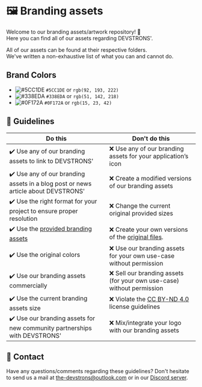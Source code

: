 # 🖼 Branding assets

Welcome to our branding assets/artwork repository! 🎉\
Here you can find all of our assets regarding DEVSTRONS'.

All of our assets can be found at their respective folders.\
We've written a non-exhaustive list of what you can and cannot do.


## Brand Colors

- ![#5CC1DE](https://placehold.co/15x15/5CC1DE/5CC1DE.png) `#5CC1DE` or `rgb(92, 193, 222)`
- ![#338EDA](https://placehold.co/15x15/338EDA/338EDA.png) `#338EDA` or `rgb(51, 142, 218)`
- ![#0F172A](https://placehold.co/15x15/0F172A/0F172A.png) `#0F172A` or `rgb(15, 23, 42)`


## 📜 Guidelines

| Do this                                                         | Don't do this                                                       |
| ------------------------------------------------------------ | ------------------------------------------------------------ |
| :heavy_check_mark: Use any of our branding assets to link to DEVSTRONS' | :x: Use any of our branding assets for your application’s icon |
| :heavy_check_mark: Use any of our branding assets in a blog post or news article about DEVSTRONS' | :x: Create a modified versions of our branding assets |
| :heavy_check_mark: Use the right format for your project to ensure proper resolution | :x: Change the current original provided sizes                  |
| :heavy_check_mark: Use the [provided branding assets](https://github.com/devstrons/artwork) | :x: Create your own versions of the [original files](https://github.com/devstrons/artwork). |                             |
| :heavy_check_mark: Use the original colors                  |               :x: Use our branding assets for your own use-case without permission
| :heavy_check_mark: Use our branding assets commercially      |               :x: Sell our branding assets (for your own use-case) without permission
| :heavy_check_mark: Use the current branding assets size      |               :x: Violate the [CC BY-ND 4.0](https://creativecommons.org/licenses/by-nd/4.0/) license guidelines
| :heavy_check_mark: Use our branding assets for new community partnerships with DEVSTRONS'                     |               :x: Mix/integrate your logo with our branding assets

## 📧 Contact

Have any questions/comments regarding these guidelines? Don't hesitate\
to send us a mail at the-devstrons@outlook.com or in our [Discord server](https://discord.gg/MVujzTBqed).
